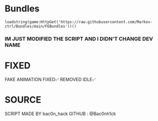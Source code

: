 # Bundles
```
loadstring(game:HttpGet('https://raw.githubusercontent.com/Markov-ctrl/Bundles/main/FEBundles'))()
```

### IM JUST MODIFIED THE SCRIPT AND I DIDN'T CHANGE DEV NAME

# FIXED 
FAKE ANIMATION FIXED✅
REMOVED IDLE✅

# SOURCE
SCRIPT MADE BY bac0n_hack
GITHUB : @Bac0nh1ck
